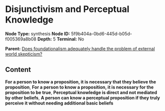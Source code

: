 # Disjunctivism and Perceptual Knowledge

**Node Type:** synthesis
**Node ID:** 5f9b404a-0bd6-445d-b05d-f005369a8b08
**Depth:** 5
**Terminal:** No

**Parent:** [Does foundationalism adequately handle the problem of external world skepticism?](does-foundationalism-adequately-handle-the-problem-of-external-world-skepticism-antithesis-969a5e53-b716-43cb-897a-b3fb79f467c8.md)

## Content

**For a person to know a proposition, it is necessary that they believe the proposition**, **For a person to know a proposition, it is necessary for the proposition to be true**, **Perceptual knowledge is direct and not mediated by other beliefs**, **A person can know a perceptual proposition if they truly perceive it without needing additional basic beliefs**
